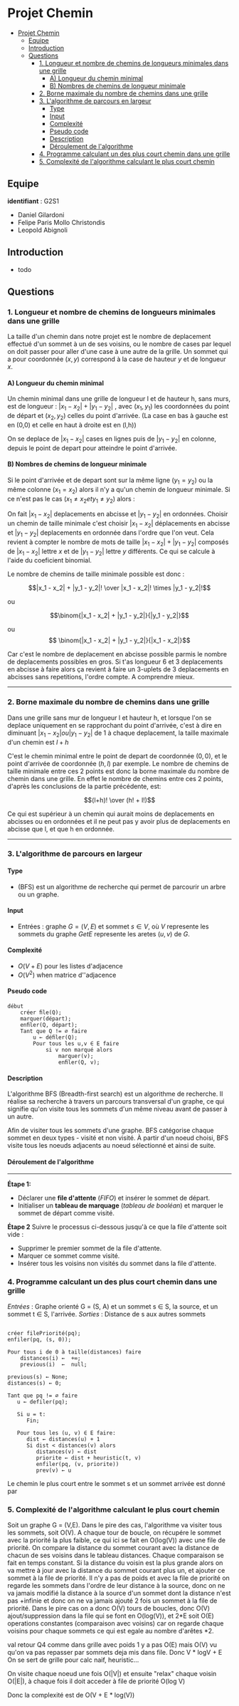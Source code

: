 # Projet Chemin

- [Projet Chemin](#projet-chemin)
  - [Equipe](#equipe)
  - [Introduction](#introduction)
  - [Questions](#questions)
    - [1. Longueur et nombre de chemins de longueurs minimales dans une grille](#1-longueur-et-nombre-de-chemins-de-longueurs-minimales-dans-une-grille)
      - [A) Longueur du chemin minimal](#a-longueur-du-chemin-minimal)
      - [B) Nombres de chemins de longueur minimale](#b-nombres-de-chemins-de-longueur-minimale)
    - [2. Borne maximale du nombre de chemins dans une grille](#2-borne-maximale-du-nombre-de-chemins-dans-une-grille)
    - [3. L'algorithme de parcours en largeur](#3-lalgorithme-de-parcours-en-largeur)
      - [Type](#type)
      - [Input](#input)
      - [Complexité](#complexité)
      - [Pseudo code](#pseudo-code)
      - [Description](#description)
      - [Déroulement de l'algorithme](#déroulement-de-lalgorithme)
    - [4. Programme calculant un des plus court chemin dans une grille](#4-programme-calculant-un-des-plus-court-chemin-dans-une-grille)
    - [5. Complexité de l'algorithme calculant le plus court chemin](#5-complexité-de-lalgorithme-calculant-le-plus-court-chemin)


## Equipe
**identifiant** : G2S1 
* Daniel Gilardoni      
* Felipe Paris Mollo Christondis      
* Leopold Abignoli        


## Introduction

* todo
<!-- [TODO] -->

## Questions
### 1. Longueur et nombre de chemins de longueurs minimales dans une grille

La taille d'un chemin dans notre projet est le nombre de deplacement effectué d'un sommet à un de ses voisins, ou le nombre de cases par lequel on doit passer pour aller d'une case à une autre de la grille.
Un sommet qui a pour coordonnée $(x,y)$ correspond à la case de hauteur $y$ et de longueur $x$.


#### A) Longueur du chemin minimal

Un chemin minimal dans une grille de longueur l et de hauteur h, sans murs, est de longueur :
$|x_1 - x_2| + |y_1 - y_2|$ , avec $(x_1,y_1)$ les coordonnées du point de départ et $(x_2,y_2)$ celles du point d'arrivée.
(La case en bas à gauche est en (0,0) et celle en haut à droite est en (l,h))
<!-- $|x_1 - x_2|$ est la valeur absolue de $x_1 - x_2$ -->
On se deplace de $|x_1 - x_2|$ cases en lignes puis de $|y_1 - y_2|$ en colonne, depuis le point de depart pour atteindre le point d'arrivée.

#### B) Nombres de chemins de longueur minimale

Si le point d'arrivée et de depart sont sur la même ligne $(y_1 = y_2)$ ou la même colonne $(x_1 = x_2)$ alors il n'y a qu'un chemin de longueur minimale.
Si ce n'est pas le cas $(x_1 \ne x_2 et y_1 \ne y_2)$ alors :
<!-- 2 si |x1 - x2| + |y1 - y2| = 2 (en sachant que x1 != x2 et y1 != y2 comme dit au-dessus donc pas 2 d'ecart entre x1 et x2 par ex) // si longueur 2 -->
<!-- si lg = 3 : nb = 3 -->
<!-- si lg = 4 : nb = 4 ou 6 -->
<!-- si lg = 5 : nb = 5 ou 10 -->
<!-- si lg = 6 : nb = 6 ou 15 ou 20 -->

On fait $|x_1 - x_2|$ deplacements en abcisse et $|y_1 - y_2|$ en ordonnées.
Choisir un chemin de taille minimale c'est choisir $|x_1 - x_2|$ déplacements en abcisse et $|y_1 - y_2|$ deplacements en ordonnée dans l'ordre que l'on veut.
Cela revient à compter le nombre de mots de taille $|x_1 - x_2| + |y_1 - y_2|$ composés de $|x_1 - x_2|$ lettre $x$ et de $|y_1 - y_2|$ lettre $y$ différents. Ce qui se calcule à l'aide du coeficient binomial.

Le nombre de chemins de taille minimale possible est donc :  

$$|x_1 - x_2| + |y_1 - y_2|! \over |x_1 - x_2|! \times |y_1 - y_2|!$$

ou

$$\binom{|x_1 - x_2| + |y_1 - y_2|}{|y_1 - y_2|}$$
<!-- coef binomial  -->
ou
$$ \binom{|x_1 - x_2| + |y_1 - y_2|}{|x_1 - x_2|}$$
<!-- coef binomial equivalent -->

Car c'est le nombre de deplacement en abcisse possible parmis le nombre de deplacements possibles en gros.
Si t'as longueur 6 et 3 deplacements en abcisse à faire alors ça revient à faire un 3-uplets de 3 deplacements en abcisses sans repetitions, l'ordre compte. A comprendre mieux.

---

### 2. Borne maximale du nombre de chemins dans une grille

Dans une grille sans mur de longueur l et hauteur h, et lorsque l'on se deplace uniquement en se rapprochant du point d'arrivée, c'est à dire en diminuant $|x_1 - x_2| ou |y_1 - y_2|$ de 1 à chaque deplacement, la taille maximale d'un chemin est $l+h$

C'est le chemin minimal entre le point de depart de coordonnée $(0,0)$, et le point d'arrivée de coordonnée $(h,l)$ par exemple.
Le nombre de chemins de taille minimale entre ces 2 points est donc la borne maximale du nombre de chemin dans une grille.
En effet le nombre de chemins entre ces 2 points, d'après les conclusions de la partie précédente, est:

$$(l+h)! \over (h! + l!)$$

Ce qui est supérieur à un chemin qui aurait moins de deplacements en abcisses ou en ordonnées et il ne peut pas y avoir plus de deplacements en abcisse que l, et que h en ordonnée.

---

### 3. L'algorithme de parcours en largeur
#### Type
* (BFS) est un algorithme de recherche qui permet de parcourir un arbre ou un graphe.
#### Input
* Entrées : graphe $G = (V, E)$ et sommet $s ∈ V$, où $V$ represente les sommets du graphe $G et E$ represente les aretes $(u, v)$ de $G$.
#### Complexité
* $O(V + E)$ pour les listes d'adjacence
* $O(V^2)$ when matrice d''adjacence 
#### Pseudo code
```
début
    créer ﬁle(Q);
    marquer(départ);
    enﬁler(Q, départ);
    Tant que Q != ∅ faire
        u ← déﬁler(Q);
        Pour tous les u,v ∈ E faire
            si v non marqué alors
                marquer(v);
                enﬁler(Q, v);
```

#### Description

L'algorithme BFS (Breadth-first search) est un algorithme de recherche. Il réalise sa recherche à travers un parcours transversal d'un graphe, ce qui signifie qu'on visite tous les sommets d'un même niveau avant de passer à un autre. 

Afin de visiter tous les sommets d'une graphe. BFS catégorise chaque sommet en deux types - visité et non visité. À partir d'un noeud choisi, BFS visite tous les noeuds adjacents au noeud sélectionné et ainsi de suite. 

#### Déroulement de l'algorithme
___

**Étape 1:**
- Déclarer une **file d'attente** (*FIFO*) et insérer le sommet de départ.
- Initialiser un **tableau de marquage** (*tableau de booléan*) et marquer le sommet de départ comme visité.

**Étape 2**
Suivre le processus ci-dessous jusqu'à ce que la file d'attente soit vide :
- Supprimer le premier sommet de la file d'attente.
- Marquer ce sommet comme visité.
- Insérer tous les voisins non visités du sommet dans la file d'attente.

### 4. Programme calculant un des plus court chemin dans une grille

*Entrées* : Graphe orienté G = (S, A) et un sommet s ∈ S, la source, et un sommet t ∈ S, l'arrivée.
*Sorties* : Distance de s aux autres sommets
```

créer filePriorité(pq);
enfiler(pq, (s, 0));

Pour tous i de 0 à taille(distances) faire
    distances(i) ←  +∞;
    previous(i)  ←  null;

previous(s) ← None;
distances(s) ← 0;

Tant que pq != ∅ faire
   u ← defiler(pq);

   Si u = t:
      Fin;
      
   Pour tous les (u, v) ∈ E faire:
      dist ← distances(u) + 1
      Si dist < distances(v) alors
         distances(v) ← dist
         priorite ← dist + heuristic(t, v)
         enfiler(pq, (v, priorite))
         prev(v) ← u
```
Le chemin le plus court entre le sommet s et un sommet arrivée est donné par  

### 5. Complexité de l'algorithme calculant le plus court chemin
Soit un graphe G = (V,E). Dans le pire des cas, l'algorithme va visiter tous les sommets, soit O(V). A chaque tour de boucle, on récupére le sommet avec la priorité la plus faible, ce qui ici se fait en O(log(V)) avec une file de priorité. On compare la distance du sommet courant avec la distance de chacun de ses voisins dans le tableau distances. Chaque comparaison se fait en temps constant. Si la distance du voisin est la plus grande alors on va mettre à jour avec la distance du sommet courant plus un, et ajouter ce sommet à la file de priorité. Il n'y a pas de poids et avec la file de priorité on regarde les sommets dans l'ordre de leur distance à la source, donc on ne va jamais modifié la distance à la source d'un sommet dont la distance n'est pas +infinie et donc on ne va jamais ajouté 2 fois un sommet à la file de priorité. Dans le pire cas on a donc O(V) tours de boucles, donc O(V) ajout/suppression dans la file qui se font en O(log(V)), et 2*E soit O(E) operations constantes (comparaison avec voisins) car on regarde chaque voisins pour chaque sommets ce qui est egale au nombre d'arêtes *2.

val retour Q4 comme dans grille avec poids 1 y a pas O(E) mais O(V) vu qu'on va pas repasser par sommets deja mis dans file. Donc V * logV + E On se sert de grille pour calc naif, heuristic...

On visite chaque noeud une fois O(|V|) et ensuite "relax" chaque voisin O(|E|), à chaque fois il doit acceder à file de priorité O(log V)

Donc la complexité est de O(V + E * log(V))
